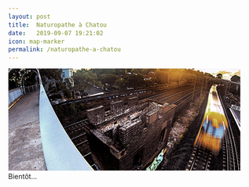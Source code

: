 ```yaml
---
layout: post
title:  Naturopathe à Chatou
date:   2019-09-07 19:21:02
icon: map-marker
permalink: /naturopathe-a-chatou
---
```

<span class="image featured"><img src="/images/pic01.jpg" alt=""></span>
Bientôt...

